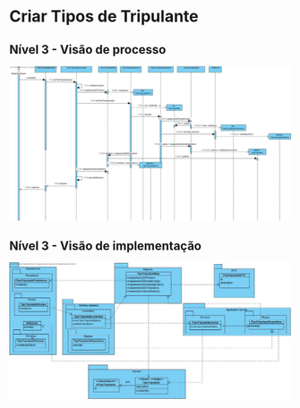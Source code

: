 # Criar Tipos de Tripulante

## Nível 3 - Visão de processo

![criarTipoTripulanete](CriarTipoTripulanteSD.jpg)



## Nível 3 - Visão de implementação

![CriarTipoTripulante](CriarTipoTripulanteCD.jpg)